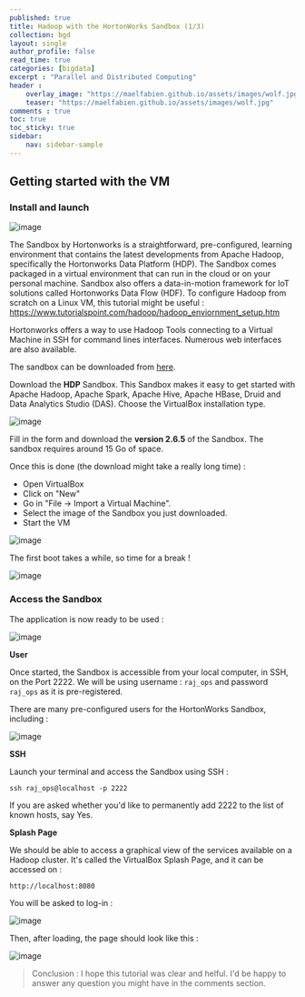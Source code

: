 ```yaml
---
published: true
title: Hadoop with the HortonWorks Sandbox (1/3)
collection: bgd
layout: single
author_profile: false
read_time: true
categories: [bigdata]
excerpt : "Parallel and Distributed Computing"
header :
    overlay_image: "https://maelfabien.github.io/assets/images/wolf.jpg"
    teaser: "https://maelfabien.github.io/assets/images/wolf.jpg"
comments : true
toc: true
toc_sticky: true
sidebar:
    nav: sidebar-sample
---
```


## Getting started with the VM

### Install and launch

![image](https://maelfabien.github.io/assets/images/Hadoop/hort.png)

The Sandbox by Hortonworks is a straightforward, pre-configured, learning environment that contains the latest developments from Apache Hadoop, specifically the Hortonworks Data Platform (HDP). The Sandbox comes packaged in a virtual environment that can run in the cloud or on your personal machine. Sandbox also offers a data-in-motion framework for IoT solutions called Hortonworks Data Flow (HDF). To configure Hadoop from scratch on a Linux VM, this tutorial might be useful : https://www.tutorialspoint.com/hadoop/hadoop_enviornment_setup.htm


Hortonworks offers a way to use Hadoop Tools connecting to a Virtual Machine in SSH for command lines interfaces. Numerous web interfaces are also available. 

The sandbox can be downloaded from [here](https://www.cloudera.com/downloads/hortonworks-sandbox.html).

Download the **HDP** Sandbox. This Sandbox makes it easy to get started with Apache Hadoop, Apache Spark, Apache Hive, Apache HBase, Druid and Data Analytics Studio (DAS). Choose the VirtualBox installation type.

![image](https://maelfabien.github.io/assets/images/Hadoop/26.png)

Fill in the form and download the **version 2.6.5** of the Sandbox. The sandbox requires around 15 Go of space.

Once this is done (the download might take a really long time) :
- Open VirtualBox
- Click on "New"
- Go in "File -> Import a Virtual Machine".
- Select the image of the Sandbox you just downloaded.
- Start the VM

![image](https://maelfabien.github.io/assets/images/Hadoop/33.png)

The first boot takes a while, so time for a break !

![image](https://maelfabien.github.io/assets/images/Hadoop/28.png)

### Access the Sandbox

The application is now ready to be used :

![image](https://maelfabien.github.io/assets/images/Hadoop/29.png)

**User** 

Once started, the Sandbox is accessible from your local computer, in SSH, on the Port 2222. We will be using username : `raj_ops` and password `raj_ops` as it is pre-registered. 

There are many pre-configured users for the HortonWorks Sandbox, including :

![image](https://maelfabien.github.io/assets/images/Hadoop/27.png)

**SSH**

Launch your terminal and access the Sandbox using SSH :

`ssh raj_ops@localhost -p 2222`

If you are asked whether you'd like to permanently add 2222 to the list of known hosts, say Yes.

**Splash Page**

We should be able to access a graphical view of the services available on a Hadoop cluster. It's called the VirtualBox Splash Page, and it can be accessed on :

`http://localhost:8080`

You will be asked to log-in :

![image](https://maelfabien.github.io/assets/images/Hadoop/34.png)

Then, after loading, the page should look like this :

![image](https://maelfabien.github.io/assets/images/Hadoop/35.png)




> Conclusion : I hope this tutorial was clear and helful. I'd be happy to answer any question you might have in the comments section.
